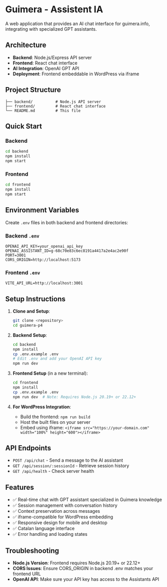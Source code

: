 # Guimera - Assistent IA

A web application that provides an AI chat interface for guimera.info, integrating with specialized GPT assistants.

## Architecture

- **Backend**: Node.js/Express API server
- **Frontend**: React chat interface
- **AI Integration**: OpenAI GPT API
- **Deployment**: Frontend embeddable in WordPress via iframe

## Project Structure

```
├── backend/          # Node.js API server
├── frontend/         # React chat interface
└── README.md         # This file
```

## Quick Start

### Backend
```bash
cd backend
npm install
npm start
```

### Frontend
```bash
cd frontend
npm install
npm start
```

## Environment Variables

Create `.env` files in both backend and frontend directories:

### Backend `.env`
```
OPENAI_API_KEY=your_openai_api_key
OPENAI_ASSISTANT_ID=g-68c70e83c6ec8191a4417a2e4ac2e90f
PORT=3001
CORS_ORIGIN=http://localhost:5173
```

### Frontend `.env`
```
VITE_API_URL=http://localhost:3001
```

## Setup Instructions

1. **Clone and Setup**:
   ```bash
   git clone <repository>
   cd guimera-p4
   ```

2. **Backend Setup**:
   ```bash
   cd backend
   npm install
   cp .env.example .env
   # Edit .env and add your OpenAI API key
   npm run dev
   ```

3. **Frontend Setup** (in a new terminal):
   ```bash
   cd frontend
   npm install
   cp .env.example .env
   npm run dev  # Note: Requires Node.js 20.19+ or 22.12+
   ```

4. **For WordPress Integration**:
   - Build the frontend: `npm run build`
   - Host the built files on your server
   - Embed using iframe: `<iframe src="https://your-domain.com" width="100%" height="600"></iframe>`

## API Endpoints

- `POST /api/chat` - Send a message to the AI assistant
- `GET /api/session/:sessionId` - Retrieve session history
- `GET /api/health` - Check server health

## Features

- ✅ Real-time chat with GPT assistant specialized in Guimera knowledge
- ✅ Session management with conversation history
- ✅ Context preservation across messages
- ✅ iframe-compatible for WordPress embedding
- ✅ Responsive design for mobile and desktop
- ✅ Catalan language interface
- ✅ Error handling and loading states

## Troubleshooting

- **Node.js Version**: Frontend requires Node.js 20.19+ or 22.12+
- **CORS Issues**: Ensure CORS_ORIGIN in backend .env matches your frontend URL
- **OpenAI API**: Make sure your API key has access to the Assistants API